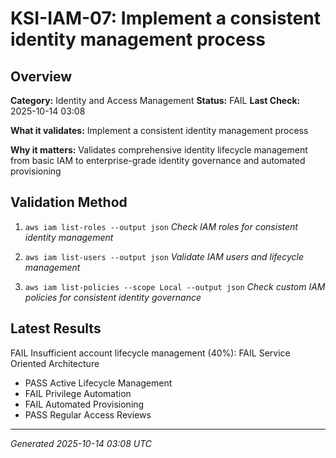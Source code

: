 # KSI-IAM-07: Implement a consistent identity management process

## Overview

**Category:** Identity and Access Management
**Status:** FAIL
**Last Check:** 2025-10-14 03:08

**What it validates:** Implement a consistent identity management process

**Why it matters:** Validates comprehensive identity lifecycle management from basic IAM to enterprise-grade identity governance and automated provisioning

## Validation Method

1. `aws iam list-roles --output json`
   *Check IAM roles for consistent identity management*

2. `aws iam list-users --output json`
   *Validate IAM users and lifecycle management*

3. `aws iam list-policies --scope Local --output json`
   *Check custom IAM policies for consistent identity governance*

## Latest Results

FAIL Insufficient account lifecycle management (40%): FAIL Service Oriented Architecture
- PASS Active Lifecycle Management
- FAIL Privilege Automation
- FAIL Automated Provisioning
- PASS Regular Access Reviews

---
*Generated 2025-10-14 03:08 UTC*